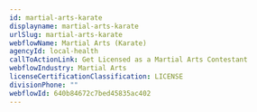 ```yaml
---
id: martial-arts-karate
displayname: martial-arts-karate
urlSlug: martial-arts-karate
webflowName: Martial Arts (Karate)
agencyId: local-health
callToActionLink: Get Licensed as a Martial Arts Contestant
webflowIndustry: Martial Arts
licenseCertificationClassification: LICENSE
divisionPhone: ""
webflowId: 640b84672c7bed45835ac402
---
```

